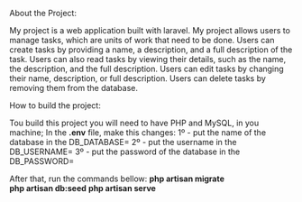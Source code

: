 About the Project: 

My project is a web application built with laravel. My project allows users to manage tasks, which are units of work that need to be done. Users can create tasks by providing a name, a description, and a full description of the task. Users can also read tasks by viewing their details, such as the name, the description, and the full description. Users can edit tasks by changing their name, description, or full description. Users can delete tasks by removing them from the database.

How to build the project:

Tou build this project you will need to have PHP and MySQL, in you machine;
In the **.env** file, make this changes:
1º - put the name of the database in the DB_DATABASE=
2º - put the username in the DB_USERNAME=
3º - put the password of the database in the DB_PASSWORD=

After that, run the commands bellow: 
**php artisan migrate**  
**php artisan db:seed** 
**php artisan serve**

